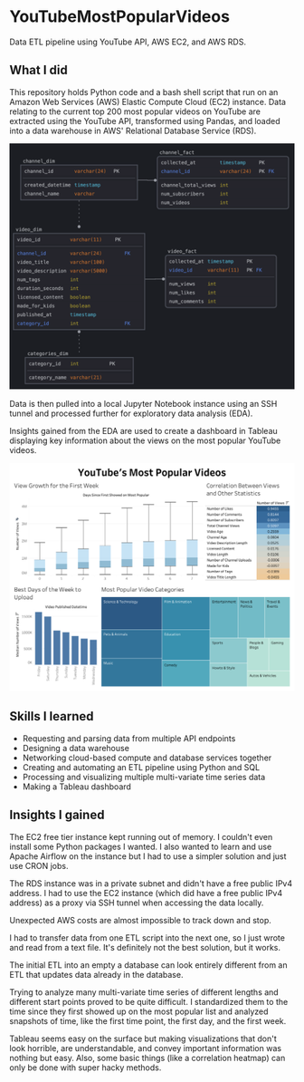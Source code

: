 # YouTubeMostPopularVideos
Data ETL pipeline using YouTube API, AWS EC2, and AWS RDS.

## What I did
This repository holds Python code and a bash shell script that run on an Amazon Web Services (AWS) Elastic Compute Cloud (EC2) instance. Data relating to the current top 200 most popular videos on YouTube are extracted using the YouTube API, transformed using Pandas, and loaded into a data warehouse in AWS' Relational Database Service (RDS).

![Database Diagram](https://github.com/AndrewDettor/YouTubeMostPopularVideos/blob/main/Database%20Diagram.png?raw=true)

Data is then pulled into a local Jupyter Notebook instance using an SSH tunnel and processed further for exploratory data analysis (EDA).

Insights gained from the EDA are used to create a dashboard in Tableau displaying key information about the views on the most popular YouTube videos.

![Tableau Dashboard](https://github.com/AndrewDettor/YouTubeMostPopularVideos/blob/main/YouTube%20Views%20Dashboard.png?raw=true)

## Skills I learned
- Requesting and parsing data from multiple API endpoints
- Designing a data warehouse
- Networking cloud-based compute and database services together
- Creating and automating an ETL pipeline using Python and SQL
- Processing and visualizing multiple multi-variate time series data
- Making a Tableau dashboard

## Insights I gained
The EC2 free tier instance kept running out of memory. I couldn't even install some Python packages I wanted. I also wanted to learn and use Apache Airflow on the instance but I had to use a simpler solution and just use CRON jobs.

The RDS instance was in a private subnet and didn't have a free public IPv4 address. I had to use the EC2 instance (which did have a free public IPv4 address) as a proxy via SSH tunnel when accessing the data locally.

Unexpected AWS costs are almost impossible to track down and stop.

I had to transfer data from one ETL script into the next one, so I just wrote and read from a text file. It's definitely not the best solution, but it works.

The initial ETL into an empty a database can look entirely different from an ETL that updates data already in the database.

Trying to analyze many multi-variate time series of different lengths and different start points proved to be quite difficult. I standardized them to the time since they first showed up on the most popular list and analyzed snapshots of time, like the first time point, the first day, and the first week.

Tableau seems easy on the surface but making visualizations that don't look horrible, are understandable, and convey important information was nothing but easy. Also, some basic things (like a correlation heatmap) can only be done with super hacky methods.




